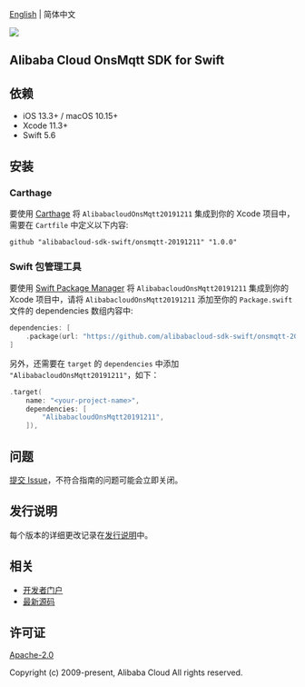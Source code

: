 [English](README.md) | 简体中文

![](https://aliyunsdk-pages.alicdn.com/icons/AlibabaCloud.svg)

## Alibaba Cloud OnsMqtt SDK for Swift

## 依赖

- iOS 13.3+ / macOS 10.15+
- Xcode 11.3+
- Swift 5.6

## 安装

### Carthage

要使用 [Carthage](https://github.com/Carthage/Carthage) 将 `AlibabacloudOnsMqtt20191211` 集成到你的 Xcode 项目中，需要在 `Cartfile` 中定义以下内容:

```ogdl
github "alibabacloud-sdk-swift/onsmqtt-20191211" "1.0.0"
```

### Swift 包管理工具

要使用 [Swift Package Manager](https://swift.org/package-manager/) 将 `AlibabacloudOnsMqtt20191211` 集成到你的 Xcode 项目中，请将 `AlibabacloudOnsMqtt20191211` 添加至你的 `Package.swift` 文件的 dependencies 数组内容中:

```swift
dependencies: [
    .package(url: "https://github.com/alibabacloud-sdk-swift/onsmqtt-20191211.git", from: "1.0.0")
]
```

另外，还需要在 `target` 的 `dependencies` 中添加 `"AlibabacloudOnsMqtt20191211"`，如下：

```swift
.target(
    name: "<your-project-name>",
    dependencies: [
        "AlibabacloudOnsMqtt20191211",
    ]),
```

## 问题

[提交 Issue](https://github.com/alibabacloud-sdk-swift/onsmqtt-20191211/issues/new)，不符合指南的问题可能会立即关闭。

## 发行说明

每个版本的详细更改记录在[发行说明](./ChangeLog.txt)中。

## 相关

* [开发者门户](https://next.api.aliyun.com/home)
* [最新源码](https://github.com/alibabacloud-sdk-swift/onsmqtt-20191211)

## 许可证

[Apache-2.0](http://www.apache.org/licenses/LICENSE-2.0)

Copyright (c) 2009-present, Alibaba Cloud All rights reserved.
